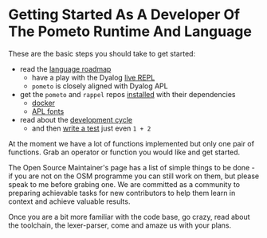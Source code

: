 # Getting Started As A Developer Of The Pometo Runtime And Language

These are the basic steps you should take to get started:

* read the [language roadmap](./the_language_roadmap.md)
    * have a play with the Dyalog [live REPL](https://tryapl.org/)
    * `pometo` is closely aligned with Dyalog APL
* get the `pometo` and `rappel` repos [installed](our_development_environment.html) with their dependencies
    * [docker](https://docs.docker.com/get-docker/)
    * [APL fonts](./eek_how_do_I_even_type_this.md)
* read about the [development cycle](./the_development_cycle.md)
    * and then [write a test](./our_testing.md) just even `1 + 2`

At the moment we have a lot of functions implemented but only one pair of functions. Grab an operator or function you would like and get started.

The Open Source Maintainer's page has a list of simple things to be done - if you are not on the OSM programme you can still work on them, but please speak to me before grabing one. We are committed as a community to preparing achievable tasks for new contributors to help them learn in context and achieve valuable results.

Once you are a bit more familiar with the code base, go crazy, read about the toolchain, the lexer-parser, come and amaze us with your plans.